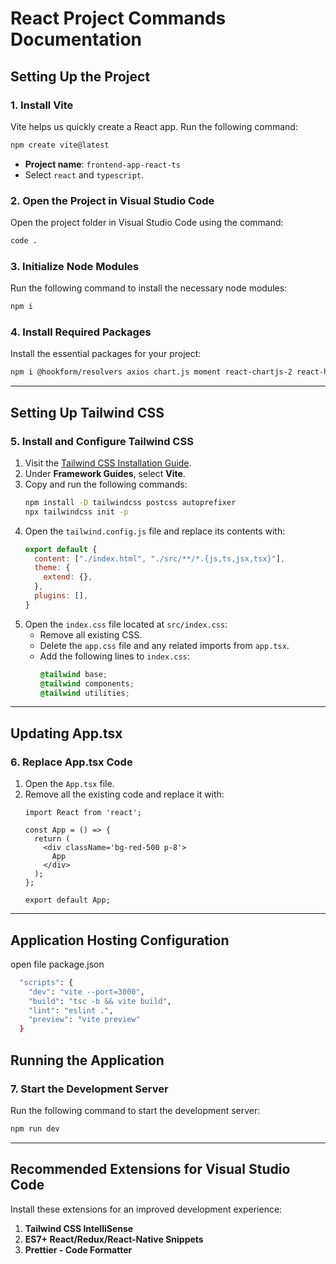 # React Project Commands Documentation

## Setting Up the Project

### 1. Install Vite
Vite helps us quickly create a React app. Run the following command:
```bash
npm create vite@latest
```
- **Project name**: `frontend-app-react-ts`
- Select `react` and `typescript`.

### 2. Open the Project in Visual Studio Code
Open the project folder in Visual Studio Code using the command:
```bash
code .
```

### 3. Initialize Node Modules
Run the following command to install the necessary node modules:
```bash
npm i
```

### 4. Install Required Packages
Install the essential packages for your project:
```bash
npm i @hookform/resolvers axios chart.js moment react-chartjs-2 react-hook-form react-hot-toast react-icons react-router-dom yup
```

---

## Setting Up Tailwind CSS

### 5. Install and Configure Tailwind CSS
1. Visit the [Tailwind CSS Installation Guide](https://tailwindcss.com/docs/installation).
2. Under **Framework Guides**, select **Vite**.
3. Copy and run the following commands:
   ```bash
   npm install -D tailwindcss postcss autoprefixer
   npx tailwindcss init -p
   ```
4. Open the `tailwind.config.js` file and replace its contents with:
   ```js
   export default {
     content: ["./index.html", "./src/**/*.{js,ts,jsx,tsx}"],
     theme: {
       extend: {},
     },
     plugins: [],
   }
   ```
5. Open the `index.css` file located at `src/index.css`:
   - Remove all existing CSS.
   - Delete the `app.css` file and any related imports from `app.tsx`.
   - Add the following lines to `index.css`:
     ```css
     @tailwind base;
     @tailwind components;
     @tailwind utilities;
     ```

---

## Updating App.tsx

### 6. Replace App.tsx Code
1. Open the `App.tsx` file.
2. Remove all the existing code and replace it with:
   ```tsx
   import React from 'react';

   const App = () => {
     return (
       <div className='bg-red-500 p-8'>
         App
       </div>
     );
   };

   export default App;
   ```

---
## Application Hosting Configuration 
  open file package.json 
```bash
  "scripts": {
    "dev": "vite --port=3000",
    "build": "tsc -b && vite build",
    "lint": "eslint .",
    "preview": "vite preview"
  }
```  
## Running the Application

### 7. Start the Development Server
Run the following command to start the development server:
```bash
npm run dev
```

---

## Recommended Extensions for Visual Studio Code

Install these extensions for an improved development experience:
1. **Tailwind CSS IntelliSense**
2. **ES7+ React/Redux/React-Native Snippets**
3. **Prettier - Code Formatter**
